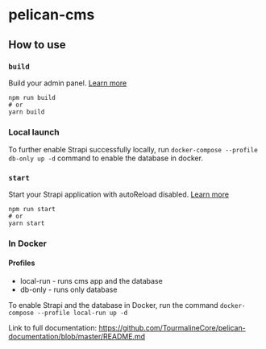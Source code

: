 # pelican-cms

## How to use
### `build`

Build your admin panel. [Learn more](https://docs.strapi.io/dev-docs/cli#strapi-build)

```
npm run build
# or
yarn build
```

### Local launch


To further enable Strapi successfully locally, run `docker-compose --profile db-only up -d` command to enable the database in docker.


### `start`

Start your Strapi application with autoReload disabled. [Learn more](https://docs.strapi.io/dev-docs/cli#strapi-start)

```
npm run start
# or
yarn start
```
### In Docker
#### Profiles
- local-run - runs cms app and the database
- db-only - runs only database

To enable Strapi and the database in Docker, run the command `docker-compose --profile local-run up -d`

Link to full documentation: https://github.com/TourmalineCore/pelican-documentation/blob/master/README.md

